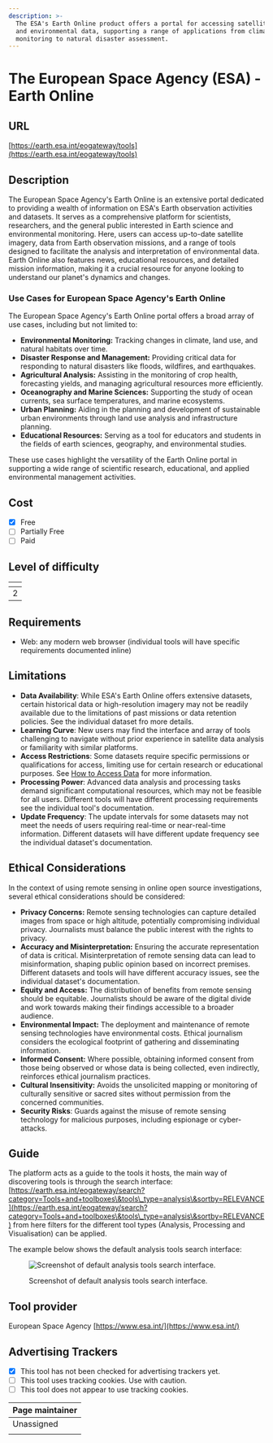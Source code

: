 ```yaml
---
description: >-
  The ESA's Earth Online product offers a portal for accessing satellite imagery
  and environmental data, supporting a range of applications from climate
  monitoring to natural disaster assessment.
---
```


# The European Space Agency (ESA) - Earth Online

## URL

[https://earth.esa.int/eogateway/tools](https://earth.esa.int/eogateway/tools)

## Description &#x20;

The European Space Agency's Earth Online is an extensive portal dedicated to providing a wealth of information on ESA's Earth observation activities and datasets. It serves as a comprehensive platform for scientists, researchers, and the general public interested in Earth science and environmental monitoring. Here, users can access up-to-date satellite imagery, data from Earth observation missions, and a range of tools designed to facilitate the analysis and interpretation of environmental data. Earth Online also features news, educational resources, and detailed mission information, making it a crucial resource for anyone looking to understand our planet's dynamics and changes.

### Use Cases for European Space Agency's Earth Online

The European Space Agency's Earth Online portal offers a broad array of use cases, including but not limited to:

* **Environmental Monitoring:** Tracking changes in climate, land use, and natural habitats over time.
* **Disaster Response and Management:** Providing critical data for responding to natural disasters like floods, wildfires, and earthquakes.
* **Agricultural Analysis:** Assisting in the monitoring of crop health, forecasting yields, and managing agricultural resources more efficiently.
* **Oceanography and Marine Sciences:** Supporting the study of ocean currents, sea surface temperatures, and marine ecosystems.
* **Urban Planning:** Aiding in the planning and development of sustainable urban environments through land use analysis and infrastructure planning.
* **Educational Resources:** Serving as a tool for educators and students in the fields of earth sciences, geography, and environmental studies.

These use cases highlight the versatility of the Earth Online portal in supporting a wide range of scientific research, educational, and applied environmental management activities.

## Cost

* [x] Free
* [ ] Partially Free
* [ ] Paid

## Level of difficulty

<table><thead><tr><th data-type="rating" data-max="5"></th></tr></thead><tbody><tr><td>2</td></tr></tbody></table>

## Requirements

* Web: any modern web browser (individual tools will have specific requirements documented inline)

## Limitations

* **Data Availability**: While ESA's Earth Online offers extensive datasets, certain historical data or high-resolution imagery may not be readily available due to the limitations of past missions or data retention policies. See the individual dataset fro more details.
* **Learning Curve**: New users may find the interface and array of tools challenging to navigate without prior experience in satellite data analysis or familiarity with similar platforms.
* **Access Restrictions**: Some datasets require specific permissions or qualifications for access, limiting use for certain research or educational purposes. See [How to Access Data](https://www.esa.int/Applications/Observing\_the\_Earth/How\_to\_access\_data) for more information.
* **Processing Power**: Advanced data analysis and processing tasks demand significant computational resources, which may not be feasible for all users. Different tools will have different processing requirements see the individual tool's documentation.
* **Update Frequency**: The update intervals for some datasets may not meet the needs of users requiring real-time or near-real-time information. Different datasets will have different update frequency see the individual dataset's documentation.

## Ethical Considerations

In the context of using remote sensing in online open source investigations, several ethical considerations should be considered:

* **Privacy Concerns:** Remote sensing technologies can capture detailed images from space or high altitude, potentially compromising individual privacy. Journalists must balance the public interest with the rights to privacy.
* **Accuracy and Misinterpretation:** Ensuring the accurate representation of data is critical. Misinterpretation of remote sensing data can lead to misinformation, shaping public opinion based on incorrect premises. Different datasets and tools will have different accuracy issues, see the individual dataset's documentation.
* **Equity and Access:** The distribution of benefits from remote sensing should be equitable. Journalists should be aware of the digital divide and work towards making their findings accessible to a broader audience.
* **Environmental Impact:** The deployment and maintenance of remote sensing technologies have environmental costs. Ethical journalism considers the ecological footprint of gathering and disseminating information.
* **Informed Consent:** Where possible, obtaining informed consent from those being observed or whose data is being collected, even indirectly, reinforces ethical journalism practices.
* **Cultural Insensitivity:** Avoids the unsolicited mapping or monitoring of culturally sensitive or sacred sites without permission from the concerned communities.
* **Security Risks**: Guards against the misuse of remote sensing technology for malicious purposes, including espionage or cyber-attacks.

## Guide

The platform acts as a guide to the tools it hosts, the main way of discovering tools is through the search interface: [https://earth.esa.int/eogateway/search?category=Tools+and+toolboxes\&tools\_type=analysis\&sortby=RELEVANCE](https://earth.esa.int/eogateway/search?category=Tools+and+toolboxes\&tools\_type=analysis\&sortby=RELEVANCE) from here filters for the different tool types (Analysis, Processing and Visualisation) can be applied. &#x20;

The example below shows the default analysis tools search interface:

<figure><img src=".gitbook/assets/Screenshot 2024-04-16 at 12.57.28 PM.png" alt="Screenshot of default analysis tools search interface."><figcaption><p>Screenshot of default analysis tools search interface.</p></figcaption></figure>

## Tool provider

European Space Agency [https://www.esa.int/](https://www.esa.int/)

## Advertising Trackers

* [x] This tool has not been checked for advertising trackers yet.
* [ ] This tool uses tracking cookies. Use with caution.
* [ ] This tool does not appear to use tracking cookies.

| Page maintainer |
| --------------- |
| Unassigned      |
|                 |

